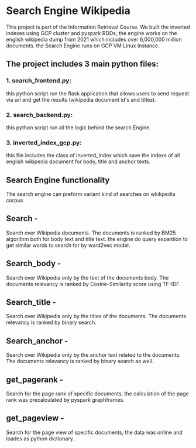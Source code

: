 # Search Engine Wikipedia
This project is part of the Information Retrieval Course. We built the inverted indexes using GCP cluster and pyspark RDDs, the engine works on the english wikipedia dump from 2021 which  includes over 6,000,000 million documents. the Search Engine runs on GCP VM Linux Instance.

## The project includes 3 main python files:
### 1. search_frontend.py:
  this python script run the flask application that allows users to send request via url and get the results (wikipedia document id's and titles).
### 2. search_backend.py:
  this python script run all the logic behind the search Engine.
### 3. inverted_index_gcp.py:
  this file includes the class of Inverted_Index which save the indexs of all english wikipedia document for body, title and anchor texts.
  
  
## Search Engine functionality 
The search engine can preform variant kind of searches on wkikpedia corpus
## Search - 
Search over Wikipedia documents. The documents is ranked by BM25 algorithm both for body text and title text. the engine do query expantion to get similar words to search for by word2vec model.
## Search_body - 
Search over Wikipedia only by the text of the documents body. The documents relevancy is ranked by Cosine-Similarity score using TF-IDF.
## Search_title - 
Search over Wikipedia only by the titles of the documents. The documents relevancy is ranked by binary search.
## Search_anchor - 
Search over Wikipedia only by the anchor text related to the documents. The documents relevancy is ranked by binary search as well.
## get_pagerank - 
Search for the page rank of specific documents, the calculation of the page rank was precalculated by pyspark graphframes.
## get_pageview - 
Search for the page view of specific documents, the data was online and loades as python dictionary.


